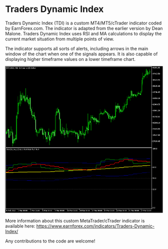 # Traders Dynamic Index

Traders Dynamic Index (TDI) is a custom MT4/MT5/cTrader indicator coded by EarnForex.com. The indicator is adapted from the earlier version by Dean Malone. Traders Dynamic Index uses RSI and MA calculations to display the current market situation from multiple points of view.

The indicator supports all sorts of alerts, including arrows in the main window of the chart when one of the signals appears. It is also capable of displaying higher timeframe values on a lower timeframe chart.

![Traders Dynamic Index with multi-timeframe display of the H4 period over an H1 chart](https://github.com/EarnForex/Traders-Dynamic-Index/blob/main/README_Images/traders-dynamic-index-mtf-h1-h4.png)

More information about this custom MetaTrader/cTrader indicator is available here: https://www.earnforex.com/indicators/Traders-Dynamic-Index/

Any contributions to the code are welcome!
